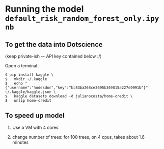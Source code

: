 # Running the model `default_risk_random_forest_only.ipynb`


## To get the data into Dotscience

(keep private-ish -- API key contained below :/)

Open a terminal.
```
$ pip install kaggle \
$   mkdir ~/.kaggle
$   echo "{"username":"hodesdon","key":"bc83ba268ce3695b369815a227d0991b"}" ~/.kaggle/kaggle.json \
$   kaggle datasets download -d julianocosta/home-credit \
$   unzip home-credit 

```
## To speed up model
1. Use a VM with 4 cores

2. change number of trees:
for 100 trees, on 4 cpus, takes about 1.6 minutes